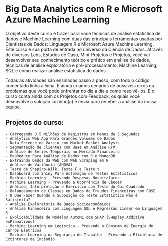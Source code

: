 # Big Data Analytics com R e Microsoft Azure Machine Learning

O objetivo deste curso é trazer para você técnicas de análise estatística de dados e Machine Learning com duas das principais ferramentas usadas por Cientistas de Dados: Linguagem R e Microsoft Azure Machine Learning. Este curso é sua porta de entrada no universo da Ciência de Dados. Através de diversos Labs, Estudos de Caso, Mini-Projetos e Projetos, você vai desenvolver seu conhecimento teórico e prático em análise de dados, técnicas de análise exploratória e pré-processamento, Machine Learning, SQL e como realizar análise estatística de dados.

Todas as atividades são ensinadas passo a passo, com todo o código comentado linha a linha. E ainda criamos cenários de possíveis erros ou problemas que você pode enfrentar no dia a dia e como resolvê-los. E o curso conta ainda com os Projetos com Feedback, os quais você desenvolve a solução sozinho(a) e envia para receber a análise da nossa equipe.

## Projetos do curso:

    - Carregando 8.5 Milhões de Registros em Menos de 5 Segundos
    - Analytics Web App Para Grandes Volumes de Dados
    - Data Science no Varejo com Market Basket Analysis
    - Segmentação de Clientes com Base em Análise RFM
    - Análise de Séries Temporais no Mercado Financeiro
    - MapReduce Para Análise de Dados com R e MongoDB
    - Extraindo Dados da Web com Web Scraping em R
    - Análise de Variância (ANOVA)
    - Teste de Shapiro-Wilk, Teste F e Teste t
    - Dashboard com Shiny Para Automação de Testes Estatísticos
    - Machine Learning - Prevendo Despesas Hospitalares
    - Machine Learning - Prevendo a Ocorrência de Câncer
    - Análise, Interpretação e Exercício com Teste do Qui-Quadrado
    - Balanceamento de Classes em Dados de Fraudes Financeiras com ROSE
    - O Que Fazer Quando a Suposição do Teste Estatístico Não é Satisfeita?
    - Análise Exploratória de Dados Socioeconômicos
    - Análise Financeira com Linguagem SQL e Regressão Linear em Linguagem R
    - Explicabilidade de Modelos AutoML com SHAP (SHapley Additive exPlanations)
    - Machine Learning em Logística - Prevendo o Consumo de Energia de Carros Elétricos
    - Machine Learning na Segurança do Trabalho - Prevendo a Eficiência de Extintores de Incêndio